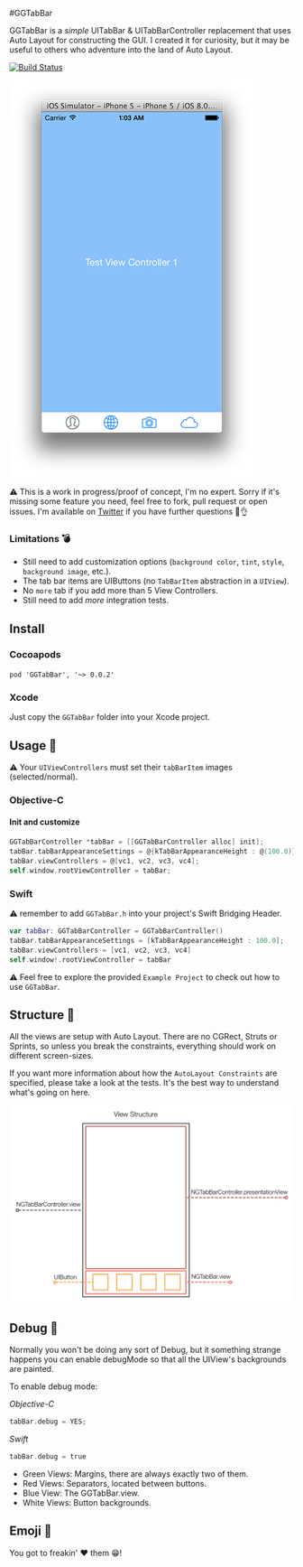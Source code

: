 #GGTabBar

GGTabBar is a *simple* UITabBar & UITabBarController replacement that uses Auto Layout
for constructing the GUI. I created it for curiosity, but it may be useful
to others who adventure into the land of Auto Layout.

[![Build Status](https://travis-ci.org/XVimProject/XVim.svg?branch=develop)](https://travis-ci.org/XVimProject/XVim)

![screenshot](screenshot.png)

:warning: This is a work in progress/proof of concept, I'm no expert. Sorry if it's missing some feature you need, feel free to fork, pull request or open issues. I'm available on [Twitter](http://twitter.com/ngoles) if you have further questions :grimacing::ok_hand:

### Limitations :bomb:

* Still need to add customization options (`background color`, `tint`, `style`, `background image`, etc.).
* The tab bar items are UIButtons (no `TabBarItem` abstraction in a `UIView`).
* No `more` tab if you add more than 5 View Controllers.
* Still need to add *more* integration tests.

## Install

### Cocoapods

`pod 'GGTabBar', '~> 0.0.2'`

### Xcode

Just copy the `GGTabBar` folder into your Xcode project.

## Usage :rocket:

:warning: Your `UIViewControllers` must set their `tabBarItem` images (selected/normal).

### Objective-C

#### Init and customize

``` objective-c
GGTabBarController *tabBar = [[GGTabBarController alloc] init];
tabBar.tabBarAppearanceSettings = @{kTabBarAppearanceHeight : @(100.0)}; // in points
tabBar.viewControllers = @[vc1, vc2, vc3, vc4];
self.window.rootViewController = tabBar;
```

### Swift

:warning: remember to add `GGTabBar.h` into your project's Swift Bridging Header.

``` swift
var tabBar: GGTabBarController = GGTabBarController()
tabBar.tabBarAppearanceSettings = [kTabBarAppearanceHeight : 100.0];
tabBar.viewControllers = [vc1, vc2, vc3, vc4]
self.window!.rootViewController = tabBar
```

:warning: Feel free to explore the provided `Example Project` to check out how to use `GGTabBar`.

## Structure :wine_glass:

All the views are setup with Auto Layout. There are no CGRect, Struts or Sprints, so unless you break the constraints, everything should work on different screen-sizes.

If you want more information about how the `AutoLayout Constraints` are specified, please take a look at the tests. It's the best way to understand what's going on here.

![hierarchy](hierarchy.png)

## Debug :bug:

Normally you won't be doing any sort of Debug, but it something strange happens
you can enable debugMode so that all the UIView's backgrounds are painted.

To enable debug mode:

*Objective-C*

``` objective-c
tabBar.debug = YES;
```

*Swift*

``` objective-c
tabBar.debug = true
```

* Green Views: Margins, there are always exactly two of them.
* Red Views: Separators, located between buttons.
* Blue View: The GGTabBar.view.
* White Views: Button backgrounds.

## Emoji :shit:

You got to freakin' :heart: them :grin:! 
